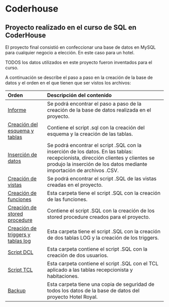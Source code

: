 # Coderhouse

## Proyecto realizado en el curso de SQL en CoderHouse

El proyecto final consistió en confeccionar una base de datos en MySQL para cualquier negocio a elección. En este caso para un hotel.

TODOS los datos utilizados en este proyecto fueron inventados para el curso.

A continuación se describe el paso a paso en la creación de la base de datos y el orden en el que tienen que ser vistos los archivos:

|Orden | Descripción del contenido|
|:----------|:------------|
|[Informe](https://github.com/CarmenPujato/coderhouse/tree/main/Informe) | Se podrá encontrar el paso a paso de la creación de la base de datos realizada en el proyecto.|
| [Creación del esquema y tablas](https://github.com/CarmenPujato/coderhouse/tree/main/Creaci%C3%B3n%20del%20esquema%20y%20tablas)| Contiene el script .sql con la creación del esquema y la creación de las tablas.|
| [Inserción de datos](https://github.com/CarmenPujato/coderhouse/tree/main/Inserci%C3%B3n%20de%20datos)| Se podrá encontrar el script .SQL con la inserción de los datos. En las tablas: recepcionista, dirección clientes y clientes se produjo la inserción de los datos mediante importación de archivos .CSV.|
|[Creación de vistas](https://github.com/CarmenPujato/coderhouse/tree/main/Creaci%C3%B3n%20de%20vistas)| Se podrá encontrar el script .SQL de las vistas creadas en el proyecto.|
|[Creación de funciones](https://github.com/CarmenPujato/coderhouse/tree/main/Creaci%C3%B3n%20de%20funciones)| Esta carpeta tiene el script .SQL con la creación de las funciones.|
|[Creación de stored procedure](https://github.com/CarmenPujato/coderhouse/tree/main/Creaci%C3%B3n%20de%20stored%20procedure) | Contiene el script .SQL con la creación de los stored procedure creados para el proyecto.|
|[Creación de triggers y tablas log](https://github.com/CarmenPujato/coderhouse/tree/main/Creaci%C3%B3n%20de%20triggers%20y%20tablas%20log) | Esta carpeta tiene el script .SQL con la creación de dos tablas LOG y la creación de los triggers.|
|[Script DCL](https://github.com/CarmenPujato/coderhouse/tree/main/Script%20DCL)| Esta carpeta contiene el script .SQL con la creación de dos usuarios.|
|[Script TCL](https://github.com/CarmenPujato/coderhouse/tree/main/Script%20TCL)| Esta carpeta contiene el script .SQL con el TCL aplicado a las tablas recepcionista y habitaciones.|
|[Backup](https://github.com/CarmenPujato/coderhouse/tree/main/Backup)|Esta carpeta tiene una copia de seguridad de todos los datos de la base de datos del proyecto Hotel Royal.|

